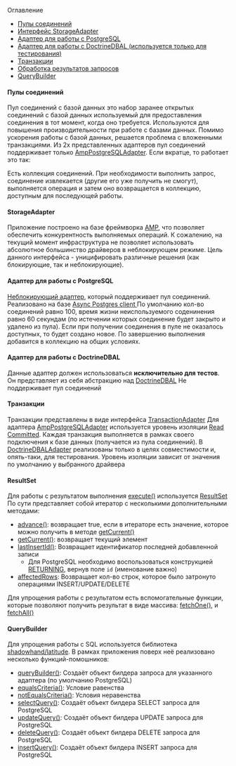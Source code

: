 Оглавление
* [Пулы соединений](https://github.com/mmasiukevich/service-bus/blob/master/doc/ru_storages.md#%D0%9F%D1%83%D0%BB%D1%8B-%D1%81%D0%BE%D0%B5%D0%B4%D0%B8%D0%BD%D0%B5%D0%BD%D0%B8%D0%B9)
* [Интерфейс StorageAdapter](https://github.com/mmasiukevich/service-bus/blob/master/doc/ru_storages.md#storageadapter)
* [Адаптер для работы с PostgreSQL](https://github.com/mmasiukevich/service-bus/blob/master/doc/ru_storages.md#%D0%90%D0%B4%D0%B0%D0%BF%D1%82%D0%B5%D1%80-%D0%B4%D0%BB%D1%8F-%D1%80%D0%B0%D0%B1%D0%BE%D1%82%D1%8B-%D1%81-postgresql)
* [Адаптер для работы с DoctrineDBAL (используется только для тестирования)](https://github.com/mmasiukevich/service-bus/blob/master/doc/ru_storages.md#%D0%90%D0%B4%D0%B0%D0%BF%D1%82%D0%B5%D1%80-%D0%B4%D0%BB%D1%8F-%D1%80%D0%B0%D0%B1%D0%BE%D1%82%D1%8B-%D1%81-doctrinedbal)
* [Транзакции](https://github.com/mmasiukevich/service-bus/blob/master/doc/ru_storages.md#%D0%A2%D1%80%D0%B0%D0%BD%D0%B7%D0%B0%D0%BA%D1%86%D0%B8%D0%B8)
* [Обработка результатов запросов](https://github.com/mmasiukevich/service-bus/blob/master/doc/ru_storages.md#resultset)
* [QueryBuilder](https://github.com/mmasiukevich/service-bus/blob/master/doc/ru_storages.md#querybuilder)

#### Пулы соединений

Пул соединений с базой данных это набор заранее открытых соединений с базой данных используемый для предоставления соединения в тот момент, когда оно требуется. 
Используются для повышения производительности при работе с базами данных. Помимо ускорения работы с базой данных, решается проблема с вложенными транзакциями.
Из 2х представленных адаптеров пул соединений поддерживает только [AmpPostgreSQLAdapter](https://github.com/mmasiukevich/service-bus/blob/master/src/Infrastructure/Storage/SQL/AmpPostgreSQL/AmpPostgreSQLAdapter.php). 
Если вкратце, то работает это так:

Есть коллекция соединений. При необходимости выполнить запрос, соединение извлекается (другие его уже получить не смогут), выполняется операция и затем оно возвращается в коллекцию, доступным для последующей работы.

#### StorageAdapter
Приложение построено на базе фреймворка [AMP](https://amphp.org/), что позволяет обеспечить конкурентность выполняемых операций. К сожалению, на текущий момент инфраструктура не позволяет использовать абсолютное большинство драйверов в неблокирующем режиме.
Цель данного интерфейса - уницифировать различные решения (как блокирующие, так и неблокирующие).

#### Адаптер для работы с PostgreSQL
[Неблокирующий адаптер](https://github.com/mmasiukevich/service-bus/blob/master/src/Infrastructure/Storage/SQL/AmpPostgreSQL/AmpPostgreSQLAdapter.php), который поддерживает пул соединений. Реализовано на базе [Async Postgres client ](https://github.com/amphp/postgres)
По умолчанию кол-во соединений равно 100, время жизни неиспользуемого соденинения равно 60 секундам (по истечении которых соединение будет закрыто и удалено из пула). Если при получении соединения в пуле не оказалось доступных, то будет создано новое. По завершению выполнения добавится в коллекцию на общих условиях.

#### Адаптер для работы с DoctrineDBAL
Данные адаптер должен использоваться **исключительно для тестов**. Он представляет из себя абстракцию над [DoctrineDBAL](https://github.com/doctrine/dbal)
Не поддерживает пул соединений

#### Транзакции
Транзакции представлены в виде интерфейса [TransactionAdapter](https://github.com/mmasiukevich/service-bus/blob/master/src/Infrastructure/Storage/TransactionAdapter.php)
Для адаптера [AmpPostgreSQLAdapter](https://github.com/mmasiukevich/service-bus/blob/master/src/Infrastructure/Storage/SQL/AmpPostgreSQL/AmpPostgreSQLAdapter.php) используется уровень изоляции [Read Committed](https://postgrespro.com/docs/postgrespro/9.5/transaction-iso#xact-read-committed). Каждая транзакция выполняется в рамках своего подключения к базе данных (получается из пула соединений). 
В [DoctrineDBALAdapter](https://github.com/mmasiukevich/service-bus/blob/master/src/Infrastructure/Storage/SQL/DoctrineDBAL/DoctrineDBALAdapter.php) реализованы только в целях совместимости и, опять-таки, для тестирования. Уровень изоляции зависит от значения по умолчанию у выбранного драйвера

#### ResultSet

Для работы с результатом выполнения [execute()](https://github.com/mmasiukevich/service-bus/blob/master/src/Infrastructure/Storage/StorageAdapter.php#L35) используется [ResultSet](https://github.com/mmasiukevich/service-bus/blob/master/src/Infrastructure/Storage/ResultSet.php)
По сути представляет собой итератор с несколькими дополнительными методами:

* [advance()](https://github.com/mmasiukevich/service-bus/blob/master/src/Infrastructure/Storage/ResultSet.php#L31): возвращает true, если в итераторе есть значение, которое можно получить в методе [getCurrent()](https://github.com/mmasiukevich/service-bus/blob/master/src/Infrastructure/Storage/ResultSet.php#L40)
* [getCurrent()](https://github.com/mmasiukevich/service-bus/blob/master/src/Infrastructure/Storage/ResultSet.php#L40): возвращает текущий элемент
* [lastInsertId()](https://github.com/mmasiukevich/service-bus/blob/master/src/Infrastructure/Storage/ResultSet.php#L51): Возвращает идентификатор последней добавленной записи
  * Для PostgreSQL необходимо воспользоваться конструкцией [RETURNING](https://www.postgresql.org/docs/9.1/static/sql-insert.html), вернув поле ```id``` (именование важно)
* [affectedRows](https://github.com/mmasiukevich/service-bus/blob/master/src/Infrastructure/Storage/ResultSet.php#L60): Возвращает кол-во строк, которое было затронуто операциями INSERT/UPDATE/DELETE

Для упрощения работы с результатом есть вспомогательные функции, которые позволяют получить результат в виде массива:  [fetchOne()](https://github.com/mmasiukevich/service-bus/blob/master/src/Infrastructure/Storage/functions.php#L65), и [fetchAll()](https://github.com/mmasiukevich/service-bus/blob/master/src/Storage/functions.php#L33)

#### QueryBuilder
Для упрощения работы с SQL используется библиотека [shadowhand/latitude](https://github.com/shadowhand/latitude). 
В рамках приложения поверх неё реализовано несколько функций-помошников:

* [queryBuilder()](https://github.com/mmasiukevich/service-bus/blob/master/src/Infrastructure/Storage/SQL/queryBuilderFunctions.php#L32): Создаёт объект билдера запроса для указанного адаптера (по умолчанию PostgreSQL)
* [equalsCriteria()](https://github.com/mmasiukevich/service-bus/blob/master/src/Infrastructure/Storage/SQL/queryBuilderFunctions.php#L45): Условие равенства
* [notEqualsCriteria()](https://github.com/mmasiukevich/service-bus/blob/master/src/Infrastructure/Storage/SQL/queryBuilderFunctions.php#L63): Условия неравенства
* [selectQuery()](https://github.com/mmasiukevich/service-bus/blob/master/src/Infrastructure/Storage/SQL/queryBuilderFunctions.php#L83): Создаёт объект билдера SELECT запроса для PostgreSQL
* [updateQuery()](https://github.com/mmasiukevich/service-bus/blob/master/src/Infrastructure/Storage/SQL/queryBuilderFunctions.php#L96): Создаёт объект билдера UPDATE запроса для PostgreSQL
* [deleteQuery()](https://github.com/mmasiukevich/service-bus/blob/master/src/Infrastructure/Storage/SQL/queryBuilderFunctions.php#L108): Создаёт объект билдера DELETE запроса для PostgreSQL
* [insertQuery()](https://github.com/mmasiukevich/service-bus/blob/master/src/Infrastructure/Storage/SQL/queryBuilderFunctions.php#L121): Создаёт объект билдера INSERT запроса для PostgreSQL
